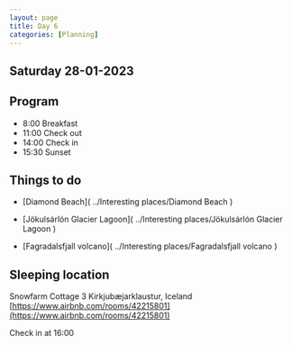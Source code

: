 ```yaml
--- 
layout: page
title: Day 6 
categories: [Planning] 
---
```

## Saturday 28-01-2023

## Program
- 8:00 Breakfast
- 11:00 Check out
- 14:00 Check in
- 15:30 Sunset

## Things to do
- [Diamond Beach]( ../Interesting places/Diamond Beach ) 

- [Jökulsárlón Glacier Lagoon]( ../Interesting places/Jökulsárlón Glacier Lagoon ) 

- [Fagradalsfjall volcano]( ../Interesting places/Fagradalsfjall volcano ) 


## Sleeping location 
Snowfarm Cottage 3
Kirkjubæjarklaustur, Iceland
[https://www.airbnb.com/rooms/42215801](https://www.airbnb.com/rooms/42215801)

Check in at 16:00